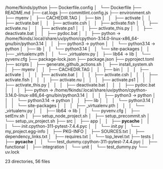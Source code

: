 /home/fkinds/python
├── Dockerfile.config
│   └── Dockerfile
├── README.md
├── cat.logs
├── commitlint.config.js
├── environment.sh
├── myenv
│   ├── CACHEDIR.TAG
│   ├── bin
│   │   ├── activate
│   │   ├── activate.bat
│   │   ├── activate.csh
│   │   ├── activate.fish
│   │   ├── activate.nu
│   │   ├── activate.ps1
│   │   ├── activate_this.py
│   │   ├── deactivate.bat
│   │   ├── pydoc.bat
│   │   ├── python -> /home/fkinds/.local/share/uv/python/cpython-3.14.0-linux-x86_64-gnu/bin/python3.14
│   │   ├── python3 -> python
│   │   └── python3.14 -> python
│   ├── lib
│   │   └── python3.14
│   │       └── site-packages
│   │           ├── _virtualenv.pth
│   │           └── _virtualenv.py
│   ├── lib64 -> lib
│   └── pyvenv.cfg
├── package-lock.json
├── package.json
├── pyproject.toml
├── scripts
│   ├── generate_github_actions.sh
│   ├── install_system.sh
│   ├── myenv
│   │   ├── CACHEDIR.TAG
│   │   ├── bin
│   │   │   ├── activate
│   │   │   ├── activate.bat
│   │   │   ├── activate.csh
│   │   │   ├── activate.fish
│   │   │   ├── activate.nu
│   │   │   ├── activate.ps1
│   │   │   ├── activate_this.py
│   │   │   ├── deactivate.bat
│   │   │   ├── pydoc.bat
│   │   │   ├── python -> /home/fkinds/.local/share/uv/python/cpython-3.14.0-linux-x86_64-gnu/bin/python3.14
│   │   │   ├── python3 -> python
│   │   │   └── python3.14 -> python
│   │   ├── lib
│   │   │   └── python3.14
│   │   │       └── site-packages
│   │   │           ├── _virtualenv.pth
│   │   │           └── _virtualenv.py
│   │   ├── lib64 -> lib
│   │   └── pyvenv.cfg
│   ├── setEnv.sh
│   ├── setup_node_project.sh
│   ├── setup_precommit.sh
│   └── setup_uv_project.sh
├── src
│   ├── app
│   │   ├── __pycache__
│   │   │   └── _init_.cpython-311-pytest-7.4.4.pyc
│   │   └── _init_.py
│   └── my_project.egg-info
│       ├── PKG-INFO
│       ├── SOURCES.txt
│       ├── dependency_links.txt
│       ├── requires.txt
│       └── top_level.txt
├── tests
│   ├── __pycache__
│   │   └── test_dummy.cpython-311-pytest-7.4.4.pyc
│   ├── functional
│   ├── integration
│   └── unit
│       └── test_dummy.py
└── uv.lock

23 directories, 56 files
